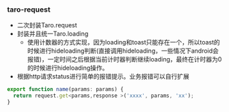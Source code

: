 ### taro-request

* 二次封装Taro.request
* 封装并且统一Taro.loading
  * 使用计数器的方式实现，因为loading和toast只能存在一个，所以toast的时候进行hideloading判断(直接调用hideloading，一些情况下android会报错)，一定时间之后根据当前计时器判断继续loading，最终在计时器为0的时候进行hideloading操作。
* 根据http请求status进行简单的报错提示。业务报错可以自行扩展


```javascript
export function name(params: params) {
  return request.get<params,response >('xxxx', params, 'xx');
}
```